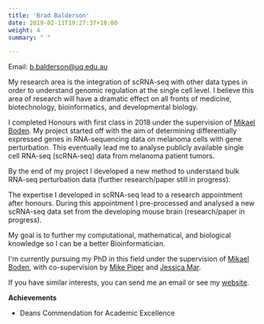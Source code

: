 ```yaml
---
title: 'Brad Balderson'
date: 2019-02-11T19:27:37+10:00
weight: 4
summary: " "

---
```



Email: <b.balderson@uq.edu.au>

My research area is the integration of scRNA-seq with other data types in order to understand genomic regulation at the single cell level. I believe this area of research will have a dramatic effect on all fronts of medicine, biotechnology, bioinformatics, and developmental biology.

I completed Honours with first class in 2018 under the supervision of [Mikael Boden](http://bioinf.scmb.uq.edu.au/research/mikael_boden). My project started off with the aim of determining differentially expressed genes in RNA-sequencing data on melanoma cells with gene perturbation. This eventually lead me to analyse publicly available single cell RNA-seq (scRNA-seq) data from melanoma patient tumors.

By the end of my project I developed a new method to understand bulk RNA-seq perturbation data (further research/paper still in progress).

The expertise I developed in scRNA-seq lead to a research appointment after honours. During this appointment I pre-processed and analysed a new scRNA-seq data set from the developing mouse brain (research/paper in progress).

My goal is to further my computational, mathematical, and biological knowledge so I can be a better Bioinformatician.

I'm currently pursuing my PhD in this field under the supervision of [Mikael Boden](http://bioinf.scmb.uq.edu.au/research/mikael_boden), with co-supervision by [Mike Piper](https://researchers.uq.edu.au/researcher/632) and [Jessica Mar](https://aibn.uq.edu.au/profile/3649/jessica-mar).

If you have similar interests, you can send me an email or see my [website](https://bradbalderson.github.io/). 

**Achievements**

- Deans Commendation for Academic Excellence
